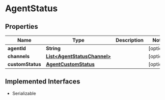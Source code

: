 

# AgentStatus


## Properties

| Name | Type | Description | Notes |
|------------ | ------------- | ------------- | -------------|
|**agentId** | **String** |  |  [optional] |
|**channels** | [**List&lt;AgentStatusChannel&gt;**](AgentStatusChannel.md) |  |  [optional] |
|**customStatus** | [**AgentCustomStatus**](AgentCustomStatus.md) |  |  [optional] |


## Implemented Interfaces

* Serializable


